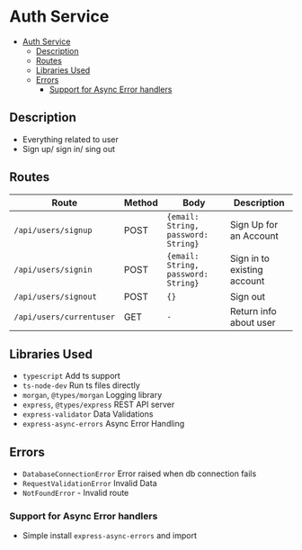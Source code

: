# Auth Service

- [Auth Service](#auth-service)
  - [Description](#description)
  - [Routes](#routes)
  - [Libraries Used](#libraries-used)
  - [Errors](#errors)
    - [Support for Async Error  handlers](#support-for-async-error-handlers)

## Description

- Everything related to user
- Sign up/ sign in/ sing out

## Routes

| Route                    | Method | Body                                | Description                 |
| ------------------------ | ------ | ----------------------------------- | --------------------------- |
| `/api/users/signup`      | POST   | `{email: String, password: String}` | Sign Up for an Account      |
| `/api/users/signin`      | POST   | `{email: String, password: String}` | Sign in to existing account |
| `/api/users/signout`     | POST   | `{} `                               | Sign out                    |
| `/api/users/currentuser` | GET    | `-`                                 | Return info about user      |

## Libraries Used

- `typescript` Add ts support
- `ts-node-dev` Run ts files directly
- `morgan`, `@types/morgan` Logging library
- `express`, `@types/express` REST API server
- `express-validator` Data Validations
- `express-async-errors` Async Error Handling

## Errors

- `DatabaseConnectionError` Error raised when db connection fails
- `RequestValidationError` Invalid Data
- `NotFoundError` - Invalid route

### Support for Async Error  handlers
- Simple install `express-async-errors` and import

